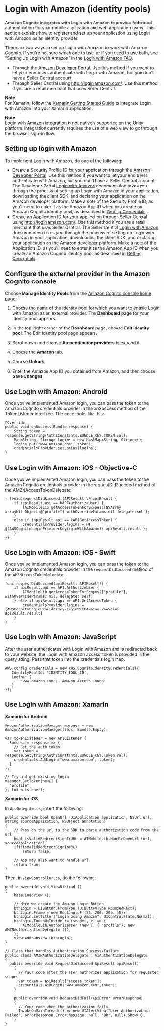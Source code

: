 # Login with Amazon \(identity pools\)<a name="amazon"></a>

Amazon Cognito integrates with Login with Amazon to provide federated authentication for your mobile application and web application users\. This section explains how to register and set up your application using Login with Amazon as an identity provider\.

There are two ways to set up Login with Amazon to work with Amazon Cognito\. If you're not sure which one to use, or if you need to use both, see "Setting Up Login with Amazon" in the [Login with Amazon FAQ](https://developer.amazon.com/public/apis/engage/login-with-amazon/docs/faq.html#Setting%20up%20Login%20with%20Amazon)\.
+ Through the [Amazon Developer Portal](https://developer.amazon.com/login-with-amazon)\. Use this method if you want to let your end users authenticate with Login with Amazon, but you don’t have a Seller Central account\.
+ Through Seller Central using [http://login\.amazon\.com/](http://login.amazon.com/)\. Use this method if you are a retail merchant that uses Seller Central\.

**Note**  
For Xamarin, follow the [Xamarin Getting Started Guide](https://developer.xamarin.com/guides/cross-platform/getting_started/) to integrate Login with Amazon into your Xamarin application\.

**Note**  
Login with Amazon integration is not natively supported on the Unity platform\. Integration currently requires the use of a web view to go through the browser sign\-in flow\.

## Setting up login with Amazon<a name="login-with-amazon-setup"></a>

To implement Login with Amazon, do one of the following:
+ Create a Security Profile ID for your application through the [Amazon Developer Portal](https://developer.amazon.com/login-with-amazon)\. Use this method if you want to let your end users authenticate with Amazon, but you don’t have a Seller Central account\. The Developer Portal [Login with Amazon](https://developer.amazon.com/public/apis/engage/login-with-amazon/content/documentation.html) documentation takes you through the process of setting up Login with Amazon in your application, downloading the client SDK, and declaring your application on the Amazon developer platform\. Make a note of the Security Profile ID, as you'll need to enter it as the Amazon App ID when you create an Amazon Cognito identity pool, as described in [Getting Credentials](getting-credentials.md)\.
+ Create an Application ID for your application through Seller Central using [http://login\.amazon\.com/](http://login.amazon.com/)\. Use this method if you are a retail merchant that uses Seller Central\. The Seller Central [Login with Amazon](http://login.amazon.com/documentation) documentation takes you through the process of setting up Login with Amazon in your application, downloading the client SDK, and declaring your application on the Amazon developer platform\. Make a note of the Application ID, as you'll need to enter it as the Amazon App ID when you create an Amazon Cognito identity pool, as described in [Getting Credentials](getting-credentials.html)\.

## Configure the external provider in the Amazon Cognito console<a name="login-with-amazon-configure-provider"></a>

Choose **Manage Identity Pools** from the [Amazon Cognito console home page](https://console.aws.amazon.com/cognito/home):

1. Choose the name of the identity pool for which you want to enable Login with Amazon as an external provider\. The **Dashboard** page for your identity pool appears\.

1. In the top\-right corner of the **Dashboard** page, choose **Edit identity pool**\. The Edit identity pool page appears\.

1. Scroll down and choose **Authentication providers** to expand it\.

1. Choose the **Amazon** tab\.

1. Choose **Unlock**\.

1. Enter the Amazon App ID you obtained from Amazon, and then choose **Save Changes**\.

## Use Login with Amazon: Android<a name="set-up-amazon-1.android"></a>

Once you've implemented Amazon login, you can pass the token to the Amazon Cognito credentials provider in the onSuccess method of the TokenListener interface\. The code looks like this:

```
@Override
public void onSuccess(Bundle response) {
    String token = response.getString(AuthzConstants.BUNDLE_KEY.TOKEN.val);
    Map<String, String> logins = new HashMap<String, String>();
    logins.put("www.amazon.com", token);
    credentialsProvider.setLogins(logins);
}
```

## Use Login with Amazon: iOS \- Objective\-C<a name="set-up-amazon-1.ios-objc"></a>

Once you've implemented Amazon login, you can pass the token to the Amazon Cognito credentials provider in the requestDidSucceed method of the AMZNAccessTokenDelegate:

```
- (void)requestDidSucceed:(APIResult \*)apiResult {
    if (apiResult.api == kAPIAuthorizeUser) {
        [AIMobileLib getAccessTokenForScopes:[NSArray arrayWithObject:@"profile"] withOverrideParams:nil delegate:self];
    }
    else if (apiResult.api == kAPIGetAccessToken) {
        credentialsProvider.logins = @{ @(AWSCognitoLoginProviderKeyLoginWithAmazon): apiResult.result };
    }
}}
```

## Use Login with Amazon: iOS \- Swift<a name="set-up-amazon-1.ios-swift"></a>

Once you've implemented Amazon login, you can pass the token to the Amazon Cognito credentials provider in the `requestDidSucceed` method of the `AMZNAccessTokenDelegate`:

```
func requestDidSucceed(apiResult: APIResult!) {
    if apiResult.api == API.AuthorizeUser {
        AIMobileLib.getAccessTokenForScopes(["profile"], withOverrideParams: nil, delegate: self)
    } else if apiResult.api == API.GetAccessToken {
        credentialsProvider.logins = [AWSCognitoLoginProviderKey.LoginWithAmazon.rawValue: apiResult.result]
    }
}
```

## Use Login with Amazon: JavaScript<a name="set-up-amazon-1.javascript"></a>

After the user authenticates with Login with Amazon and is redirected back to your website, the Login with Amazon access\_token is provided in the query string\. Pass that token into the credentials login map\.

```
AWS.config.credentials = new AWS.CognitoIdentityCredentials({
   IdentityPoolId: 'IDENTITY_POOL_ID',
   Logins: {
       'www.amazon.com': 'Amazon Access Token'
   }
});
```

## Use Login with Amazon: Xamarin<a name="set-up-amazon-1.xamarin"></a>

**Xamarin for Android**

```
AmazonAuthorizationManager manager = new AmazonAuthorizationManager(this, Bundle.Empty);

var tokenListener = new APIListener {
  Success = response => {
    // Get the auth token
    var token = response.GetString(AuthzConstants.BUNDLE_KEY.Token.Val);
    credentials.AddLogin("www.amazon.com", token);
  }
};

// Try and get existing login
manager.GetToken(new[] {
  "profile"
}, tokenListener);
```

**Xamarin for iOS**

In `AppDelegate.cs`, insert the following:

```
public override bool OpenUrl (UIApplication application, NSUrl url, string sourceApplication, NSObject annotation)
{
    // Pass on the url to the SDK to parse authorization code from the url
    bool isValidRedirectSignInURL = AIMobileLib.HandleOpenUrl (url, sourceApplication);
    if(!isValidRedirectSignInURL)
        return false;

    // App may also want to handle url
    return true;
}
```

Then, in `ViewController.cs`, do the following:

```
public override void ViewDidLoad ()
{
    base.LoadView ();

    // Here we create the Amazon Login Button
    btnLogin = UIButton.FromType (UIButtonType.RoundedRect);
    btnLogin.Frame = new RectangleF (55, 206, 209, 48);
    btnLogin.SetTitle ("Login using Amazon", UIControlState.Normal);
    btnLogin.TouchUpInside += (sender, e) => {
        AIMobileLib.AuthorizeUser (new [] { "profile"}, new AMZNAuthorizationDelegate ());
    };
    View.AddSubview (btnLogin);
}

// Class that handles Authentication Success/Failure
public class AMZNAuthorizationDelegate : AIAuthenticationDelegate
{
  public override void RequestDidSucceed(ApiResult apiResult)
    {
      // Your code after the user authorizes application for requested scopes
      var token = apiResult["access_token"];
      credentials.AddLogin("www.amazon.com",token);
    }

    public override void RequestDidFail(ApiError errorResponse)
    {
      // Your code when the authorization fails
      InvokeOnMainThread(() => new UIAlertView("User Authorization Failed", errorResponse.Error.Message, null, "Ok", null).Show());
    }
}
```